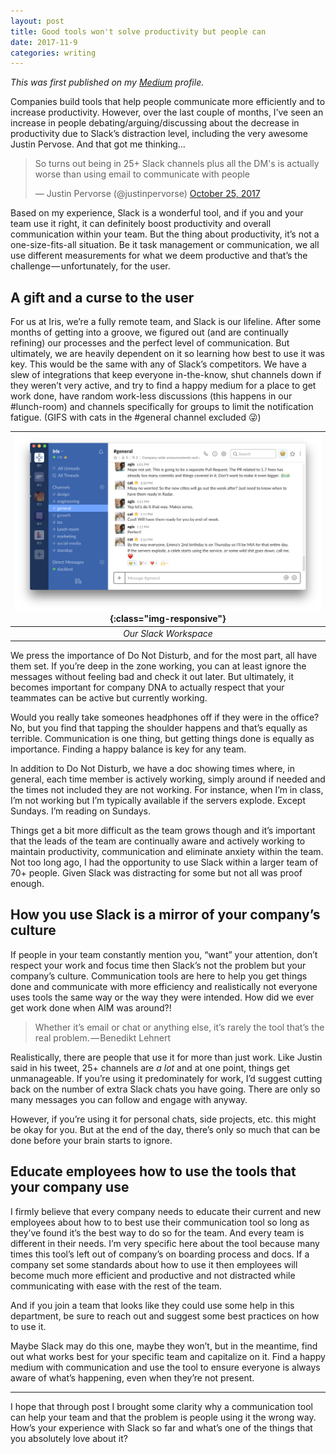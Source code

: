 ```yaml
---
layout: post
title: Good tools won't solve productivity but people can
date: 2017-11-9
categories: writing
---
```


_This was first published on my [Medium](https://medium.com/@AgisilaosTsaras/good-tools-wont-solve-productivity-but-people-can-a3515c8b6d4) profile._

Companies build tools that help people communicate more efficiently and to increase productivity. However, over the last couple of months, I’ve seen an increase in people debating/arguing/discussing about the decrease in productivity due to Slack’s distraction level, including the very awesome Justin Pervose. And that got me thinking…

<blockquote class="twitter-tweet tw-align-center" data-lang="en"><p lang="en" dir="ltr">So turns out being in 25+ Slack channels plus all the DM&#39;s is actually worse than using email to communicate with people</p>&mdash; Justin Pervorse (@justinpervorse) <a href="https://twitter.com/justinpervorse/status/923323395281903616?ref_src=twsrc%5Etfw">October 25, 2017</a></blockquote> <script async src="https://platform.twitter.com/widgets.js" charset="utf-8"></script>

Based on my experience, Slack is a wonderful tool, and if you and your team use it right, it can definitely boost productivity and overall communication within your team. But the thing about productivity, it’s not a one-size-fits-all situation. Be it task management or communication, we all use different measurements for what we deem productive and that’s the challenge — unfortunately, for the user.

## A gift and a curse to the user

For us at Iris, we’re a fully remote team, and Slack is our lifeline. After some months of getting into a groove, we figured out (and are continually refining) our processes and the perfect level of communication. But ultimately, we are heavily dependent on it so learning how best to use it was key. This would be the same with any of Slack’s competitors.
We have a slew of integrations that keep everyone in-the-know, shut channels down if they weren’t very active, and try to find a happy medium for a place to get work done, have random work-less discussions (this happens in our #lunch-room) and channels specifically for groups to limit the notification fatigue. (GIFS with cats in the #general channel excluded 😜)

| ![slack-workspace](/images/slack.png){:class="img-responsive"} |
|:--:|
| *Our Slack Workspace* |

We press the importance of Do Not Disturb, and for the most part, all have them set. If you’re deep in the zone working, you can at least ignore the messages without feeling bad and check it out later. But ultimately, it becomes important for company DNA to actually respect that your teammates can be active but currently working.

Would you really take someones headphones off if they were in the office? No, but you find that tapping the shoulder happens and that’s equally as terrible. Communication is one thing, but getting things done is equally as importance. Finding a happy balance is key for any team.

In addition to Do Not Disturb, we have a doc showing times where, in general, each time member is actively working, simply around if needed and the times not included they are not working. For instance, when I’m in class, I’m not working but I’m typically available if the servers explode. Except Sundays. I’m reading on Sundays.

Things get a bit more difficult as the team grows though and it’s important that the leads of the team are continually aware and actively working to maintain productivity, communication and eliminate anxiety within the team. Not too long ago, I had the opportunity to use Slack within a larger team of 70+ people. Given Slack was distracting for some but not all was proof enough.

## How you use Slack is a mirror of your company’s culture

If people in your team constantly mention you, “want” your attention, don’t respect your work and focus time then Slack’s not the problem but your company’s culture. Communication tools are here to help you get things done and communicate with more efficiency and realistically not everyone uses tools the same way or the way they were intended. How did we ever get work done when AIM was around?!

> Whether it’s email or chat or anything else, it’s rarely the tool that’s the real problem. — Benedikt Lehnert

Realistically, there are people that use it for more than just work. Like Justin said in his tweet, 25+ channels are *a lot* and at one point, things get unmanageable. If you’re using it predominately for work, I’d suggest cutting back on the number of extra Slack chats you have going. There are only so many messages you can follow and engage with anyway.

However, if you’re using it for personal chats, side projects, etc. this might be okay for you. But at the end of the day, there’s only so much that can be done before your brain starts to ignore.

## Educate employees how to use the tools that your company use

I firmly believe that every company needs to educate their current and new employees about how to to best use their communication tool so long as they’ve found it’s the best way to do so for the team. And every team is different in their needs. I’m very specific here about the tool because many times this tool’s left out of company’s on boarding process and docs. If a company set some standards about how to use it then employees will become much more efficient and productive and not distracted while communicating with ease with the rest of the team.

And if you join a team that looks like they could use some help in this department, be sure to reach out and suggest some best practices on how to use it.

Maybe Slack may do this one, maybe they won’t, but in the meantime, find out what works best for your specific team and capitalize on it. Find a happy medium with communication and use the tool to ensure everyone is always aware of what’s happening, even when they’re not present.

____

I hope that through post I brought some clarity why a communication tool can help your team and that the problem is people using it the wrong way. How’s your experience with Slack so far and what’s one of the things that you absolutely love about it?
